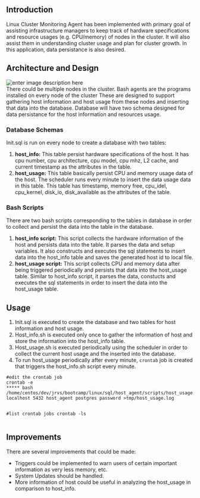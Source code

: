 <h2 id="introduction">Introduction</h2>
<p>Linux Cluster Monitoring Agent has been implemented with primary goal of assisting infrastructure managers to keep track of hardware specifications and resource usages (e.g. CPU/memory) of nodes in the cluster. It will also assist them in understanding cluster usage and plan for cluster growth. In this application, data persistance is also desired.</p>
<h2 id="architecture-and-design">Architecture and Design</h2>
<p><img src="https://lh3.googleusercontent.com/DZYFcKv1iwS5dS9f0aOuTRKbL2s9VX23a5AuLr4_GmQwpN2GnLQNXMPojiCuprDABzMDNnKAckS1" alt="enter image description here"><br>
There could be multiple nodes in the cluster. Bash agents are the programs installed on every node of the cluster These are designed to support gathering host information and host usage from these nodes and inserting that data into the database. Database will have two schema designed for data persistance for the host information and resources usage.</p>
<h3 id="database-schemas">Database Schemas</h3>
<p>Init.sql is run on every node to create a database with two tables:</p>
<ol>
<li><strong>host_info:</strong> This table persist hardware specifications of the host. It has cpu number, cpu architecture, cpu model, cpu mhz, L2 cache, and current timestamp as the attributes in the table.</li>
<li><strong>host_usage:</strong> This table basically persist CPU and memory usage data of the host. The scheduler runs every minute to insert the data usage data in this table. This table has timestamp, memory free, cpu_idel, cpu_kernel, disk_io, disk_available as the attributes of the table.</li>
</ol>
<h3 id="bash-scripts">Bash Scripts</h3>
<p>There are two bash scripts corresponding to the tables in database in order to collect and persist the data into the table in the database.</p>
<ol>
<li><strong>host_info script:</strong> This script collects the hardware information of the host and persists data into the table. It parses the data and setup variables. It also constructs and executes the sql statements to insert data into the host_info table and saves the generated host id to local file.</li>
<li><strong>host_usage script:</strong> This script collects CPU and memory data after being triggered periodically and persists that data into the host_usage table. Similar to host_info script, it parses the data, constucts and executes the sql statements in order to insert the data into the host_usage table.</li>
</ol>
<h2 id="usage">Usage</h2>
<ol>
<li>Init.sql is executed to create the database and two tables for host information and host usage.</li>
<li>Host_info.sh is executed only once to gather the information of host and store the information into the host_info table.</li>
<li>Host_usage.sh is executed periodically using the scheduler in order to collect the current host usage and the inserted into the database.</li>
<li>To run host_usage periodically after every minute, <code>crontab</code> job is created that triggers the host_info.sh script every minute.</li>
</ol>
<pre><code>#edit the crontab job
crontab -e
***** bash
/home/centos/dev/jrvs/bootcamp/linux/sql/host_agent/scripts/host_usage.sh localhost 5432 host_agent postgres password &gt;tmp/host_usage.log

#list crontab jobs
crontab -ls
</code></pre>
<h2 id="improvements">Improvements</h2>
<p>There are several improvements that could be made:</p>
<ul>
<li>Triggers could be implemented to warn users of certain important information as very less memory, etc.</li>
<li>System Updates should be handled.</li>
<li>More information of host could be useful in analyzing the host_usage in comparison to host_info.</li>
</ul>

